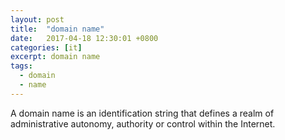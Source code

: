 ```yaml
---
layout: post
title:  "domain name"
date:   2017-04-18 12:30:01 +0800
categories: [it]
excerpt: domain name
tags:
  - domain
  - name
---
```


A domain name is an identification string that defines a realm of administrative autonomy, authority or control within the Internet.
